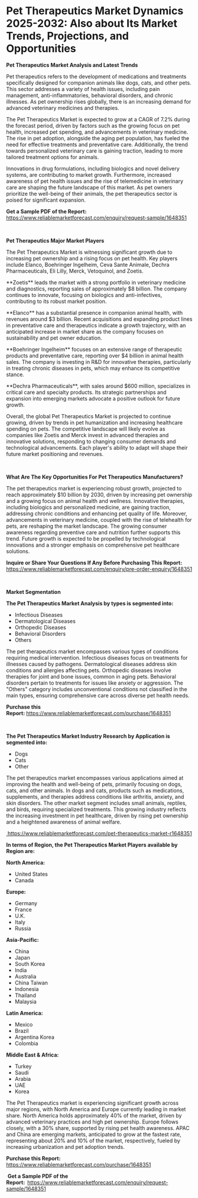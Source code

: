 <p><h1>Pet Therapeutics Market Dynamics 2025-2032: Also about Its Market Trends, Projections, and Opportunities</h1></p><p><strong>Pet Therapeutics Market Analysis and Latest Trends</strong></p>
<p><p>Pet therapeutics refers to the development of medications and treatments specifically designed for companion animals like dogs, cats, and other pets. This sector addresses a variety of health issues, including pain management, anti-inflammatories, behavioral disorders, and chronic illnesses. As pet ownership rises globally, there is an increasing demand for advanced veterinary medicines and therapies. </p><p>The Pet Therapeutics Market is expected to grow at a CAGR of 7.2% during the forecast period, driven by factors such as the growing focus on pet health, increased pet spending, and advancements in veterinary medicine. The rise in pet adoption, alongside the aging pet population, has fueled the need for effective treatments and preventative care. Additionally, the trend towards personalized veterinary care is gaining traction, leading to more tailored treatment options for animals.</p><p>Innovations in drug formulations, including biologics and novel delivery systems, are contributing to market growth. Furthermore, increased awareness of pet health issues and the rise of telemedicine in veterinary care are shaping the future landscape of this market. As pet owners prioritize the well-being of their animals, the pet therapeutics sector is poised for significant expansion.</p></p>
<p><strong>Get a Sample PDF of the Report:&nbsp;</strong> <a href="https://www.reliablemarketforecast.com/enquiry/request-sample/1648351?utm_campaign=2445&utm_medium=2&utm_source=Github&utm_content=ia&utm_term=19042025&utm_id=pet-therapeutics">https://www.reliablemarketforecast.com/enquiry/request-sample/1648351</a></p>
<p>&nbsp;</p>
<p><strong>Pet Therapeutics Major Market Players</strong></p>
<p><p>The Pet Therapeutics Market is witnessing significant growth due to increasing pet ownership and a rising focus on pet health. Key players include Elanco, Boehringer Ingelheim, Ceva Sante Animale, Dechra Pharmaceuticals, Eli Lilly, Merck, Vetoquinol, and Zoetis.</p><p>**Zoetis** leads the market with a strong portfolio in veterinary medicine and diagnostics, reporting sales of approximately $8 billion. The company continues to innovate, focusing on biologics and anti-infectives, contributing to its robust market position. </p><p>**Elanco** has a substantial presence in companion animal health, with revenues around $3 billion. Recent acquisitions and expanding product lines in preventative care and therapeutics indicate a growth trajectory, with an anticipated increase in market share as the company focuses on sustainability and pet owner education.</p><p>**Boehringer Ingelheim** focuses on an extensive range of therapeutic products and preventative care, reporting over $4 billion in animal health sales. The company is investing in R&D for innovative therapies, particularly in treating chronic diseases in pets, which may enhance its competitive stance.</p><p>**Dechra Pharmaceuticals**, with sales around $600 million, specializes in critical care and specialty products. Its strategic partnerships and expansion into emerging markets advocate a positive outlook for future growth.</p><p>Overall, the global Pet Therapeutics Market is projected to continue growing, driven by trends in pet humanization and increasing healthcare spending on pets. The competitive landscape will likely evolve as companies like Zoetis and Merck invest in advanced therapies and innovative solutions, responding to changing consumer demands and technological advancements. Each player's ability to adapt will shape their future market positioning and revenues.</p></p>
<p>&nbsp;</p>
<p><strong>What Are The Key Opportunities For Pet Therapeutics Manufacturers?</strong></p>
<p><p>The pet therapeutics market is experiencing robust growth, projected to reach approximately $10 billion by 2030, driven by increasing pet ownership and a growing focus on animal health and wellness. Innovative therapies, including biologics and personalized medicine, are gaining traction, addressing chronic conditions and enhancing pet quality of life. Moreover, advancements in veterinary medicine, coupled with the rise of telehealth for pets, are reshaping the market landscape. The growing consumer awareness regarding preventive care and nutrition further supports this trend. Future growth is expected to be propelled by technological innovations and a stronger emphasis on comprehensive pet healthcare solutions.</p></p>
<p><strong>Inquire or Share Your Questions If Any Before Purchasing This Report:</strong> <a href="https://www.reliablemarketforecast.com/enquiry/pre-order-enquiry/1648351?utm_campaign=2445&utm_medium=2&utm_source=Github&utm_content=ia&utm_term=19042025&utm_id=pet-therapeutics">https://www.reliablemarketforecast.com/enquiry/pre-order-enquiry/1648351</a></p>
<p>&nbsp;</p>
<p><strong>Market Segmentation</strong></p>
<p><strong>The Pet Therapeutics Market Analysis by types is segmented into:</strong></p>
<p><ul><li>Infectious Diseases</li><li>Dermatological Diseases</li><li>Orthopedic Diseases</li><li>Behavioral Disorders</li><li>Others</li></ul></p>
<p><p>The pet therapeutics market encompasses various types of conditions requiring medical intervention. Infectious diseases focus on treatments for illnesses caused by pathogens. Dermatological diseases address skin conditions and allergies affecting pets. Orthopedic diseases involve therapies for joint and bone issues, common in aging pets. Behavioral disorders pertain to treatments for issues like anxiety or aggression. The "Others" category includes unconventional conditions not classified in the main types, ensuring comprehensive care across diverse pet health needs.</p></p>
<p><strong>Purchase this Report:&nbsp;</strong><a href="https://www.reliablemarketforecast.com/purchase/1648351?utm_campaign=2445&utm_medium=2&utm_source=Github&utm_content=ia&utm_term=19042025&utm_id=pet-therapeutics">https://www.reliablemarketforecast.com/purchase/1648351</a></p>
<p>&nbsp;</p>
<p><strong>The Pet Therapeutics Market Industry Research by Application is segmented into:</strong></p>
<p><ul><li>Dogs</li><li>Cats</li><li>Other</li></ul></p>
<p><p>The pet therapeutics market encompasses various applications aimed at improving the health and well-being of pets, primarily focusing on dogs, cats, and other animals. In dogs and cats, products such as medications, supplements, and therapies address conditions like arthritis, anxiety, and skin disorders. The other market segment includes small animals, reptiles, and birds, requiring specialized treatments. This growing industry reflects the increasing investment in pet healthcare, driven by rising pet ownership and a heightened awareness of animal welfare.</p></p>
<p><a href="https://www.reliablemarketforecast.com/pet-therapeutics-market-r1648351?utm_campaign=2445&utm_medium=2&utm_source=Github&utm_content=ia&utm_term=19042025&utm_id=pet-therapeutics">&nbsp;https://www.reliablemarketforecast.com/pet-therapeutics-market-r1648351</a></p>
<p><strong>In terms of Region, the Pet Therapeutics Market Players available by Region are:</strong></p>
<p>
    <p> <strong> North America: </strong>
        <ul>
            <li>United States</li>
            <li>Canada</li>
        </ul>
        </p> 
    <p> <strong> Europe: </strong>
        <ul>
            <li>Germany</li>
            <li>France</li>
            <li>U.K.</li>
            <li>Italy</li>
            <li>Russia</li>
        </ul>
        </p> 
    <p> <strong> Asia-Pacific: </strong>
        <ul>
            <li>China</li>
            <li>Japan</li>
            <li>South Korea</li>
            <li>India</li>
            <li>Australia</li>
            <li>China Taiwan</li>
            <li>Indonesia</li>
            <li>Thailand</li>
            <li>Malaysia</li>
        </ul>
        </p> 
    <p> <strong> Latin America: </strong>
        <ul>
            <li>Mexico</li>
            <li>Brazil</li>
            <li>Argentina Korea</li>
            <li>Colombia</li>
        </ul>
        </p> 
    <p> <strong> Middle East & Africa: </strong>
        <ul>
            <li>Turkey</li>
            <li>Saudi</li>
            <li>Arabia</li>
            <li>UAE</li>
            <li>Korea</li>
        </ul>
    </p>
    </p>
<p><p>The Pet Therapeutics market is experiencing significant growth across major regions, with North America and Europe currently leading in market share. North America holds approximately 40% of the market, driven by advanced veterinary practices and high pet ownership. Europe follows closely, with a 30% share, supported by rising pet health awareness. APAC and China are emerging markets, anticipated to grow at the fastest rate, representing about 20% and 10% of the market, respectively, fueled by increasing urbanization and pet adoption trends.</p></p>
<p><strong>Purchase this Report: </strong><a href="https://www.reliablemarketforecast.com/purchase/1648351?utm_campaign=2445&utm_medium=2&utm_source=Github&utm_content=ia&utm_term=19042025&utm_id=pet-therapeutics">https://www.reliablemarketforecast.com/purchase/1648351</a></p>
<p>&nbsp;<strong>Get a Sample PDF of the Report:&nbsp;&nbsp;</strong><a href="https://www.reliablemarketforecast.com/enquiry/request-sample/1648351?utm_campaign=2445&utm_medium=2&utm_source=Github&utm_content=ia&utm_term=19042025&utm_id=pet-therapeutics">https://www.reliablemarketforecast.com/enquiry/request-sample/1648351</a></p>
<p><strong></strong></p>
<p><p></p><p></p><p></p></p>